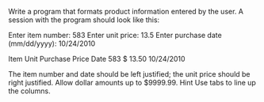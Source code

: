 Write a program that formats product information entered by the user. A session with the program should look like this:

Enter item number: 583
Enter unit price: 13.5
Enter purchase date (mm/dd/yyyy): 10/24/2010

Item            Unit            Purchase
                Price           Date
583             $  13.50        10/24/2010

The item number and date should be left justified; the unit price should be right justified. Allow dollar amounts up to $9999.99. Hint Use tabs to line up the columns.